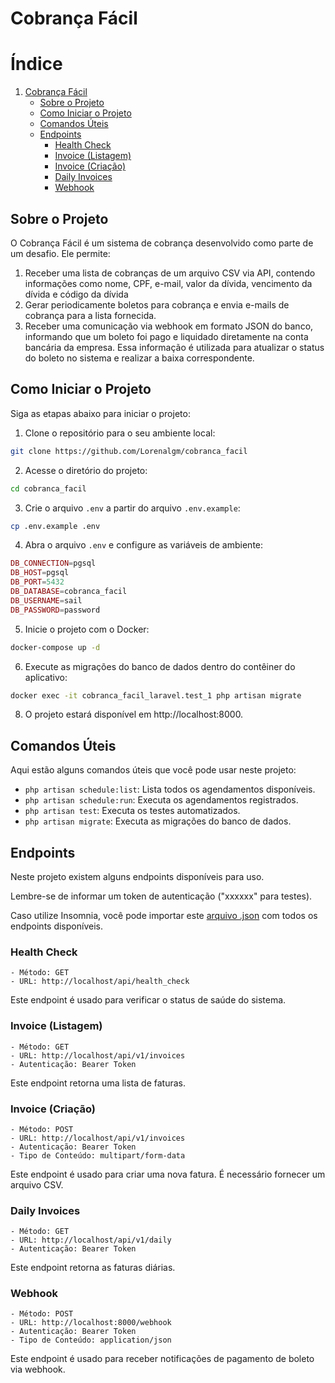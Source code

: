 # Cobrança Fácil

# Índice

1. [Cobrança Fácil](#cobrança-fácil)
   - [Sobre o Projeto](#sobre-o-projeto)
   - [Como Iniciar o Projeto](#como-iniciar-o-projeto)
   - [Comandos Úteis](#comandos-úteis)
   - [Endpoints](#endpoints)
      - [Health Check](#health-check)
      - [Invoice (Listagem)](#invoice-listagem)
      - [Invoice (Criação)](#invoice-criação)
      - [Daily Invoices](#daily-invoices)
      - [Webhook](#webhook)


## Sobre o Projeto
O Cobrança Fácil é um sistema de cobrança desenvolvido como parte de um desafio. Ele permite:

1. Receber uma lista de cobranças de um arquivo CSV via API, contendo informações como nome, CPF, e-mail, valor da dívida, vencimento da dívida e código da dívida
2. Gerar periodicamente boletos para cobrança e envia e-mails de cobrança para a lista fornecida.
3. Receber uma comunicação via webhook em formato JSON do banco, informando que um boleto foi pago e liquidado diretamente na conta bancária da empresa. Essa informação é utilizada para atualizar o status do boleto no sistema e realizar a baixa correspondente.

## Como Iniciar o Projeto
Siga as etapas abaixo para iniciar o projeto:

1. Clone o repositório para o seu ambiente local:
```bash
git clone https://github.com/Lorenalgm/cobranca_facil
```
2. Acesse o diretório do projeto:
```bash
cd cobranca_facil
```
3. Crie o arquivo `.env` a partir do arquivo `.env.example`:
```bash
cp .env.example .env
```
4. Abra o arquivo `.env` e configure as variáveis de ambiente:
```php
DB_CONNECTION=pgsql
DB_HOST=pgsql
DB_PORT=5432
DB_DATABASE=cobranca_facil
DB_USERNAME=sail
DB_PASSWORD=password
```
5. Inicie o projeto com o Docker:
```bash
docker-compose up -d
```
6. Execute as migrações do banco de dados dentro do contêiner do aplicativo:
```bash
docker exec -it cobranca_facil_laravel.test_1 php artisan migrate
```
8. O projeto estará disponível em http://localhost:8000.

## Comandos Úteis

Aqui estão alguns comandos úteis que você pode usar neste projeto:

- `php artisan schedule:list`: Lista todos os agendamentos disponíveis.
- `php artisan schedule:run`: Executa os agendamentos registrados.
- `php artisan test`: Executa os testes automatizados.
- `php artisan migrate`: Executa as migrações do banco de dados.

## Endpoints

Neste projeto existem alguns endpoints disponíveis para uso.

Lembre-se de informar um token de autenticação ("xxxxxx" para testes).

Caso utilize Insomnia, você pode importar este [arquivo .json](./Insomnia_2023-07-03.json) com todos os endpoints disponíveis. 

### Health Check
```
- Método: GET
- URL: http://localhost/api/health_check
```
Este endpoint é usado para verificar o status de saúde do sistema.

### Invoice (Listagem)
```
- Método: GET
- URL: http://localhost/api/v1/invoices
- Autenticação: Bearer Token
```
Este endpoint retorna uma lista de faturas.

### Invoice (Criação)
```
- Método: POST
- URL: http://localhost/api/v1/invoices
- Autenticação: Bearer Token
- Tipo de Conteúdo: multipart/form-data
```
Este endpoint é usado para criar uma nova fatura. É necessário fornecer um arquivo CSV.

### Daily Invoices
```
- Método: GET
- URL: http://localhost/api/v1/daily
- Autenticação: Bearer Token
```
Este endpoint retorna as faturas diárias.

### Webhook
```
- Método: POST
- URL: http://localhost:8000/webhook
- Autenticação: Bearer Token
- Tipo de Conteúdo: application/json
```
Este endpoint é usado para receber notificações de pagamento de boleto via webhook.
